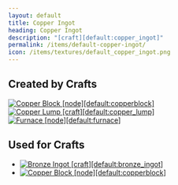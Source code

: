 ```yaml
---
layout: default
title: Copper Ingot
heading: Copper Ingot
description: "[craft][default:copper_ingot]"
permalink: /items/default-copper-ingot/
icon: /items/textures/default_copper_ingot.png
---
```



## Created by Crafts

<div class="craft">
    <div>
        <span><a href="{{site.baseurl}}/items/default-copperblock/"><img src="{{site.baseurl}}/assets/img/items/textures/default_copper_block.png" data-toggle="tooltip" title="Copper Block [node][default:copperblock]"></a></span>
        <span></span>
        <span></span>
    </div>
    <div>
        <span></span>
        <span></span>
        <span></span>
    </div>
    <div>
        <span></span>
        <span></span>
        <span></span>
    </div>
</div>

<div class="craft">
    <div>
        <span><a href="{{site.baseurl}}/items/default-copper-lump/"><img src="{{site.baseurl}}/assets/img/items/textures/default_copper_lump.png" data-toggle="tooltip" title="Copper Lump [craft][default:copper_lump]"></a></span>
    </div>
    <div>
        <span><a href="{{site.baseurl}}/items/default-furnace/"><img src="{{site.baseurl}}/assets/img/items/itemcubes/default-furnace.png" data-toggle="tooltip" title="Furnace [node][default:furnace]"></a></span>
    </div>
    <div>
        <span></span>
    </div>
</div>


## Used for Crafts

<ul class="list-items">
    <li><a href="{{site.baseurl}}/items/default-bronze-ingot/"><img src="{{site.baseurl}}/assets/img/items/textures/default_bronze_ingot.png" data-toggle="tooltip" title="Bronze Ingot [craft][default:bronze_ingot]"></a></li>
    <li><a href="{{site.baseurl}}/items/default-copperblock/"><img src="{{site.baseurl}}/assets/img/items/textures/default_copper_block.png" data-toggle="tooltip" title="Copper Block [node][default:copperblock]"></a></li>
</ul>